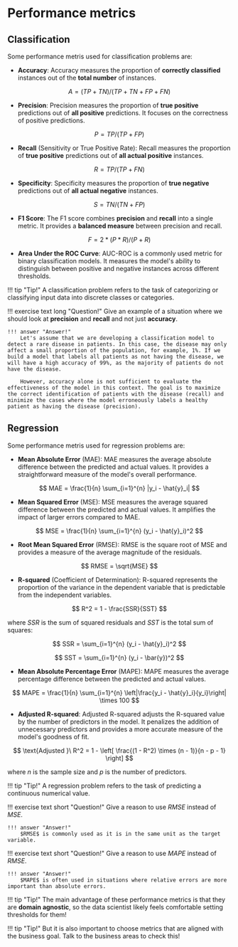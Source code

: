 # Performance metrics

## Classification

Some performance metris used for classification problems are:

- **Accuracy**: Accuracy measures the proportion of **correctly classified** instances out of the **total number** of instances.

$$
A = (TP + TN) / (TP + TN + FP + FN)
$$

- **Precision**: Precision measures the proportion of **true positive** predictions out of **all positive** predictions. It focuses on the correctness of positive predictions.

$$
P = TP / (TP + FP)
$$

- **Recall** (Sensitivity or True Positive Rate): Recall measures the proportion of **true positive** predictions out of **all actual positive** instances.

$$
R = TP / (TP + FN)
$$

- **Specificity**: Specificity measures the proportion of **true negative** predictions out of **all actual negative** instances.

$$
S = TN / (TN + FP)
$$

- **F1 Score**: The F1 score combines **precision** and **recall** into a single metric. It provides a **balanced measure** between precision and recall.

$$
F = 2 * (P * R) / (P + R)
$$

- **Area Under the ROC Curve**: AUC-ROC is a commonly used metric for binary classification models. It measures the model's ability to distinguish between positive and negative instances across different thresholds.

!!! tip "Tip!"
    A classification problem refers to the task of categorizing or classifying input data into discrete classes or categories.

!!! exercise text long "Question!"
    Give an example of a situation where we should look at **precision** and **recall** and not just **accuracy**.
    
    !!! answer "Answer!"
        Let's assume that we are developing a classification model to detect a rare disease in patients. In this case, the disease may only affect a small proportion of the population, for example, 1%. If we build a model that labels all patients as not having the disease, we will have a high accuracy of 99%, as the majority of patients do not have the disease.

        However, accuracy alone is not sufficient to evaluate the effectiveness of the model in this context. The goal is to maximize the correct identification of patients with the disease (recall) and minimize the cases where the model erroneously labels a healthy patient as having the disease (precision).


## Regression

Some performance metris used for regression problems are:

- **Mean Absolute Error** (MAE): MAE measures the average absolute difference between the predicted and actual values. It provides a straightforward measure of the model's overall performance.

$$
MAE = \frac{1}{n} \sum_{i=1}^{n} |y_i - \hat{y}_i|
$$

- **Mean Squared Error** (MSE): MSE measures the average squared difference between the predicted and actual values. It amplifies the impact of larger errors compared to MAE.

$$
MSE = \frac{1}{n} \sum_{i=1}^{n} (y_i - \hat{y}_i)^2
$$

- **Root Mean Squared Error** (RMSE): RMSE is the square root of MSE and provides a measure of the average magnitude of the residuals.

$$
RMSE = \sqrt{MSE}
$$

- **R-squared** (Coefficient of Determination): R-squared represents the proportion of the variance in the dependent variable that is predictable from the independent variables.

$$
R^2 = 1 - \frac{SSR}{SST}
$$

where $SSR$ is the sum of squared residuals and $SST$ is the total sum of squares:

$$
SSR = \sum_{i=1}^{n} (y_i - \hat{y}_i)^2
$$

$$
SST = \sum_{i=1}^{n} (y_i - \bar{y})^2
$$

- **Mean Absolute Percentage Error** (MAPE): MAPE measures the average percentage difference between the predicted and actual values.

$$
MAPE = \frac{1}{n} \sum_{i=1}^{n} \left|\frac{y_i - \hat{y}_i}{y_i}\right| \times 100
$$

- **Adjusted R-squared**: Adjusted R-squared adjusts the R-squared value by the number of predictors in the model. It penalizes the addition of unnecessary predictors and provides a more accurate measure of the model's goodness of fit.

$$
\text{Adjusted }\ R^2 = 1 - \left[ \frac{(1 - R^2) \times (n - 1)}{n - p - 1} \right]
$$

where $n$ is the sample size and $p$ is the number of predictors.

!!! tip "Tip!"
    A regression problem refers to the task of predicting a continuous numerical value.

!!! exercise text short "Question!"
    Give a reason to use $RMSE$ instead of $MSE$.
    
    !!! answer "Answer!"
        $RMSE$ is commonly used as it is in the same unit as the target variable.

!!! exercise text short "Question!"
    Give a reason to use $MAPE$ instead of $RMSE$.
    
    !!! answer "Answer!"
        $MAPE$ is often used in situations where relative errors are more important than absolute errors.

!!! tip "Tip!"
    The main advantage of these performance metrics is that they are **domain agnostic**, so the data scientist likely feels comfortable setting thresholds for them!

!!! tip "Tip!"
    But it is also important to choose metrics that are aligned with the business goal. Talk to the business areas to check this!

